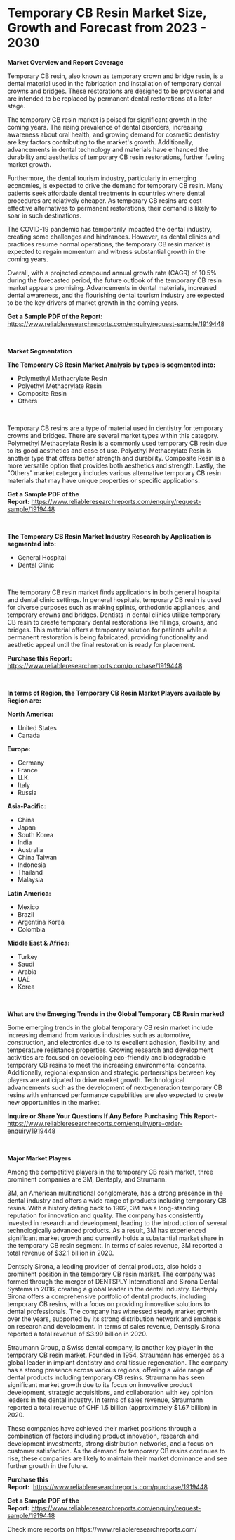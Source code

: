 <p><h1>Temporary CB Resin Market Size, Growth and Forecast from 2023 - 2030</h1></p><p><strong>Market Overview and Report Coverage</strong></p>
<p><p>Temporary CB resin, also known as temporary crown and bridge resin, is a dental material used in the fabrication and installation of temporary dental crowns and bridges. These restorations are designed to be provisional and are intended to be replaced by permanent dental restorations at a later stage.</p><p>The temporary CB resin market is poised for significant growth in the coming years. The rising prevalence of dental disorders, increasing awareness about oral health, and growing demand for cosmetic dentistry are key factors contributing to the market's growth. Additionally, advancements in dental technology and materials have enhanced the durability and aesthetics of temporary CB resin restorations, further fueling market growth.</p><p>Furthermore, the dental tourism industry, particularly in emerging economies, is expected to drive the demand for temporary CB resin. Many patients seek affordable dental treatments in countries where dental procedures are relatively cheaper. As temporary CB resins are cost-effective alternatives to permanent restorations, their demand is likely to soar in such destinations.</p><p>The COVID-19 pandemic has temporarily impacted the dental industry, creating some challenges and hindrances. However, as dental clinics and practices resume normal operations, the temporary CB resin market is expected to regain momentum and witness substantial growth in the coming years.</p><p>Overall, with a projected compound annual growth rate (CAGR) of 10.5% during the forecasted period, the future outlook of the temporary CB resin market appears promising. Advancements in dental materials, increased dental awareness, and the flourishing dental tourism industry are expected to be the key drivers of market growth in the coming years.</p></p>
<p><strong>Get a Sample PDF of the Report:</strong> <a href="https://www.reliableresearchreports.com/enquiry/request-sample/1919448">https://www.reliableresearchreports.com/enquiry/request-sample/1919448</a></p>
<p>&nbsp;</p>
<p><strong>Market Segmentation</strong></p>
<p><strong>The Temporary CB Resin Market Analysis by types is segmented into:</strong></p>
<p><ul><li>Polymethyl Methacrylate Resin</li><li>Polyethyl Methacrylate Resin</li><li>Composite Resin</li><li>Others</li></ul></p>
<p>&nbsp;</p>
<p><p>Temporary CB resins are a type of material used in dentistry for temporary crowns and bridges. There are several market types within this category. Polymethyl Methacrylate Resin is a commonly used temporary CB resin due to its good aesthetics and ease of use. Polyethyl Methacrylate Resin is another type that offers better strength and durability. Composite Resin is a more versatile option that provides both aesthetics and strength. Lastly, the "Others" market category includes various alternative temporary CB resin materials that may have unique properties or specific applications.</p></p>
<p><strong>Get a Sample PDF of the Report:</strong>&nbsp;<a href="https://www.reliableresearchreports.com/enquiry/request-sample/1919448">https://www.reliableresearchreports.com/enquiry/request-sample/1919448</a></p>
<p>&nbsp;</p>
<p><strong>The Temporary CB Resin Market Industry Research by Application is segmented into:</strong></p>
<p><ul><li>General Hospital</li><li>Dental Clinic</li></ul></p>
<p>&nbsp;</p>
<p><p>The temporary CB resin market finds applications in both general hospital and dental clinic settings. In general hospitals, temporary CB resin is used for diverse purposes such as making splints, orthodontic appliances, and temporary crowns and bridges. Dentists in dental clinics utilize temporary CB resin to create temporary dental restorations like fillings, crowns, and bridges. This material offers a temporary solution for patients while a permanent restoration is being fabricated, providing functionality and aesthetic appeal until the final restoration is ready for placement.</p></p>
<p><strong>Purchase this Report:</strong>&nbsp; <a href="https://www.reliableresearchreports.com/purchase/1919448">https://www.reliableresearchreports.com/purchase/1919448</a></p>
<p>&nbsp;</p>
<p><strong>In terms of Region, the Temporary CB Resin Market Players available by Region are:</strong></p>
<p>
    <p> <strong> North America: </strong>
        <ul>
            <li>United States</li>
            <li>Canada</li>
        </ul>
        </p> 
    <p> <strong> Europe: </strong>
        <ul>
            <li>Germany</li>
            <li>France</li>
            <li>U.K.</li>
            <li>Italy</li>
            <li>Russia</li>
        </ul>
        </p> 
    <p> <strong> Asia-Pacific: </strong>
        <ul>
            <li>China</li>
            <li>Japan</li>
            <li>South Korea</li>
            <li>India</li>
            <li>Australia</li>
            <li>China Taiwan</li>
            <li>Indonesia</li>
            <li>Thailand</li>
            <li>Malaysia</li>
        </ul>
        </p> 
    <p> <strong> Latin America: </strong>
        <ul>
            <li>Mexico</li>
            <li>Brazil</li>
            <li>Argentina Korea</li>
            <li>Colombia</li>
        </ul>
        </p> 
    <p> <strong> Middle East & Africa: </strong>
        <ul>
            <li>Turkey</li>
            <li>Saudi</li>
            <li>Arabia</li>
            <li>UAE</li>
            <li>Korea</li>
        </ul>
    </p>
    </p>
<p>&nbsp;</p>
<p><strong>What are the Emerging Trends in the Global Temporary CB Resin market?</strong></p>
<p><p>Some emerging trends in the global temporary CB resin market include increasing demand from various industries such as automotive, construction, and electronics due to its excellent adhesion, flexibility, and temperature resistance properties. Growing research and development activities are focused on developing eco-friendly and biodegradable temporary CB resins to meet the increasing environmental concerns. Additionally, regional expansion and strategic partnerships between key players are anticipated to drive market growth. Technological advancements such as the development of next-generation temporary CB resins with enhanced performance capabilities are also expected to create new opportunities in the market.</p></p>
<p><strong>Inquire or Share Your Questions If Any Before Purchasing This Report</strong>- <a href="https://www.reliableresearchreports.com/enquiry/pre-order-enquiry/1919448">https://www.reliableresearchreports.com/enquiry/pre-order-enquiry/1919448</a></p>
<p>&nbsp;</p>
<p><strong>Major Market Players</strong></p>
<p><p>Among the competitive players in the temporary CB resin market, three prominent companies are 3M, Dentsply, and Strumann. </p><p>3M, an American multinational conglomerate, has a strong presence in the dental industry and offers a wide range of products including temporary CB resins. With a history dating back to 1902, 3M has a long-standing reputation for innovation and quality. The company has consistently invested in research and development, leading to the introduction of several technologically advanced products. As a result, 3M has experienced significant market growth and currently holds a substantial market share in the temporary CB resin segment. In terms of sales revenue, 3M reported a total revenue of $32.1 billion in 2020. </p><p>Dentsply Sirona, a leading provider of dental products, also holds a prominent position in the temporary CB resin market. The company was formed through the merger of DENTSPLY International and Sirona Dental Systems in 2016, creating a global leader in the dental industry. Dentsply Sirona offers a comprehensive portfolio of dental products, including temporary CB resins, with a focus on providing innovative solutions to dental professionals. The company has witnessed steady market growth over the years, supported by its strong distribution network and emphasis on research and development. In terms of sales revenue, Dentsply Sirona reported a total revenue of $3.99 billion in 2020. </p><p>Straumann Group, a Swiss dental company, is another key player in the temporary CB resin market. Founded in 1954, Straumann has emerged as a global leader in implant dentistry and oral tissue regeneration. The company has a strong presence across various regions, offering a wide range of dental products including temporary CB resins. Straumann has seen significant market growth due to its focus on innovative product development, strategic acquisitions, and collaboration with key opinion leaders in the dental industry. In terms of sales revenue, Straumann reported a total revenue of CHF 1.5 billion (approximately $1.67 billion) in 2020. </p><p>These companies have achieved their market positions through a combination of factors including product innovation, research and development investments, strong distribution networks, and a focus on customer satisfaction. As the demand for temporary CB resins continues to rise, these companies are likely to maintain their market dominance and see further growth in the future.</p></p>
<p><strong>Purchase this Report:</strong>&nbsp;&nbsp;<a href="https://www.reliableresearchreports.com/purchase/1919448">https://www.reliableresearchreports.com/purchase/1919448</a></p>
<p></p>
<p><strong>Get a Sample PDF of the Report:</strong>&nbsp;<a href="https://www.reliableresearchreports.com/enquiry/request-sample/1919448">https://www.reliableresearchreports.com/enquiry/request-sample/1919448</a></p>
<p>Check more reports on https://www.reliableresearchreports.com/</p>